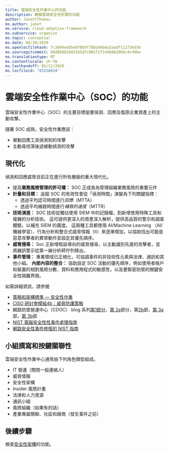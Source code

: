 ```yaml
---
title: 雲端安全性作業中心的功能
description: 瞭解雲端安全性所需的功能
author: JanetCThomas
ms.author: janet
ms.service: cloud-adoption-framework
ms.subservice: organize
ms.topic: conceptual
ms.date: 04/30/2020
ms.openlocfilehash: 7c3044e4d5e970b9f78bb46bda2aadf11273e556
ms.sourcegitcommit: 60d8b863d431b5d7c005f2f14488620b6c4c49be
ms.translationtype: MT
ms.contentlocale: zh-TW
ms.lasthandoff: 05/12/2020
ms.locfileid: "83228634"
---
```

<!-- cSpell:ignore CISO MTTA MTTR SIEM NIST SOCs CDOC -->

# <a name="functions-of-a-cloud-security-operations-center-soc"></a>雲端安全性作業中心（SOC）的功能

雲端安全性作業中心（SOC）的主要目標是要偵測、回應及復原企業資產上的主動攻擊。

隨著 SOC 成熟，安全性作業應該：

- 被動回應工具偵測到的攻擊
- 主動尋找落後過被動偵測的攻擊

## <a name="modernization"></a>現代化

偵測和回應威脅目前正在進行所有層級的重大現代化。

- 提高**業務風險管理的許可權：** SOC 正成長為管理組織業務風險的重要元件
- **計量和目標：** 追蹤 SOC 的有效性會從「偵測時間」演變為下列關鍵指標：
  - 透過平均認可時間進行*回應*（MTTA）
  - 透過平均補救時間進行*補救的速度*（MTTR）
- **技術演進：** SOC 技術從獨佔使用 SIEM 中的記錄檔，到新增使用特殊工具和複雜的分析技術。 這可提供更深入的資產深入解析，提供高品質的警示和調查體驗，以補充 SIEM 的廣度。 這兩種工具都使用 AI/Machine Learning （AI/機器學習）、行為分析和整合式威脅情報（ti）來逐漸增加，以協助找出可能是惡意攻擊者的異常動作並設定其優先順序。
- **威脅搜尋：** Soc 正新增假設導向的威脅搜尋，以主動識別先進的攻擊者，並將雜訊警示從第一線分析師佇列移出。
- **事件管理：** 專業領域已正規化，可協調事件的非技術性元素與法律、通訊和其他小組。
**內部內容的整合：** 協助設定 SOC 活動的優先順序，例如使用者帳戶和裝置的相對風險分數、資料和應用程式的敏感性，以及要緊密防禦的關鍵安全性隔離界限。

 如需詳細資訊，請參閱

- [策略和架構標準 &mdash; 安全性作業](https://docs.microsoft.com/security/compass/security-operations-videos-and-decks)
- [CISO 研討會模組4b：威脅防護策略](https://docs.microsoft.com/security/ciso-workshop/ciso-workshop-module-4b)
- 網路防禦營運中心（CDOC） blog 系列[第1部分](https://www.microsoft.com/security/blog/2019/02/21/lessons-learned-from-the-microsoft-soc-part-1-organization/)，[第 2a](https://www.microsoft.com/security/blog/2019/04/23/lessons-learned-microsoft-soc-part-2-organizing-people/)部分，第[2b](https://www.microsoft.com/security/blog/2019/06/06/lessons-learned-from-the-microsoft-soc-part-2b-career-paths-and-readiness/)部，[第 3a](https://www.microsoft.com/security/blog/2019/10/07/ciso-series-lessons-learned-from-the-microsoft-soc-part-3a-choosing-soc-tools/)部，[第 3b](https://www.microsoft.com/security/blog/2019/12/23/ciso-series-lessons-learned-from-the-microsoft-soc-part-3b-a-day-in-the-life)部
- [NIST 電腦安全性性事件處理指南](https://nvlpubs.nist.gov/nistpubs/SpecialPublications/NIST.SP.800-61r2.pdf)
- [網路安全性事件修復的 NIST 指南](https://nvlpubs.nist.gov/nistpubs/SpecialPublications/NIST.SP.800-184.pdf)

## <a name="team-composition-and-key-relationships"></a>小組撰寫和按鍵關聯性

雲端安全性作業中心通常由下列角色類型組成。

- IT 營運（關閉一般連絡人）
- 威脅情報
- 安全性架構
- Insider 風險計畫
- 法律和人力資源
- 通訊小組
- 風險組織（如果有的話）
- 產業專屬關聯、社區和廠商（發生事件之前）

## <a name="next-steps"></a>後續步驟

檢查[安全性架構](./cloud-security-architecture.md)的功能。
